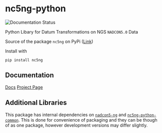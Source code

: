 # nc5ng-python

![Documentation Status](http://py.docs.nc5ng.org/badge)

Python Libary for Datum Transformations on NGS `NADCON5.0` Data

Source of the package `nc5ng` on PyPi ([Link](https://pypi.org/project/nc5ng/))

Install with 

`pip install nc5ng`



## Documentation

[Docs](https://py.docs.nc5ng.org/)
[Project Page](https://www.nc5ng.org/projects/nc5ng-python)



## Additional Libraries

This package has internal dependencies on [`nadcon5-ng`](https://github.com/nc5ng/nadcon5-ng) and [`nc5ng-python-common`](https://github.com/nc5ng/nc5ng-python-common). This is done for convenience of packaging and they can be though of as one package, however development versions may differ slightly.
